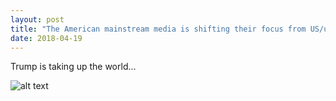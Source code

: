```yaml
---
layout: post
title: "The American mainstream media is shifting their focus from US/us to Trump"
date: 2018-04-19
---
```


Trump is taking up the world...

![alt text](https://elodielu.github.io/picture/wordcloud.png "wordcloud")
